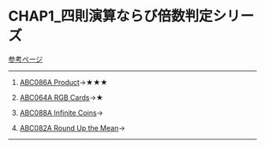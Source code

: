 # CHAP1_四則演算ならび倍数判定シリーズ

[参考ページ](http://t.ly/w6DEP)

---
1. [ABC086A Product](https://atcoder.jp/contests/abc086/tasks/abc086_a)→★★★  

1. [ABC064A RGB Cards](https://atcoder.jp/contests/abc064/tasks/abc064_a)→★  

1. [ABC088A Infinite Coins](https://atcoder.jp/contests/abc088/tasks/abc088_a)→  

1. [ABC082A Round Up the Mean](https://atcoder.jp/contests/abc082/tasks/abc082_a)→  

---